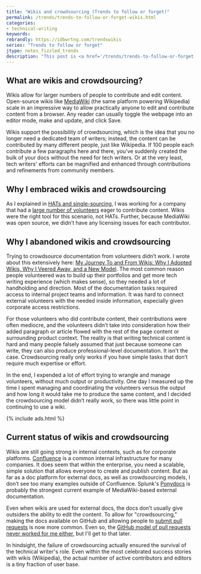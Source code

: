 ```yaml
---
title: "Wikis and crowdsourcing (Trends to follow or forget)"
permalink: /trends/trends-to-follow-or-forget-wikis.html
categories:
- technical-writing
keywords:
rebrandly: https://idbwrtng.com/trendswikis
series: "Trends to follow or forget"
jtype: notes_fizzled_trends
description: "This post is <a href='/trends/trends-to-follow-or-forget-intro.html'>part of a series on trends</a> that explores trends that I've either followed or forgotten, and why. The overall goal is to better understand the reasons that drive trend adoption or abandonment in my personal career. This post focuses on wikis and crowdsourcing."
---
```


## What are wikis and crowdsourcing?

Wikis allow for larger numbers of people to contribute and edit content. Open-source wikis like [MediaWiki](/2009/12/06/ramping-up-on-mediawiki/) (the same platform powering Wikipedia) scale in an impressive way to allow practically anyone to edit and contribute content from a browser. Any reader can usually toggle the webpage into an editor mode, make and update, and click Save.

Wikis support the possibility of crowdsourcing, which is the idea that you no longer need a dedicated team of writers; instead, the content can be contributed by many different people, just like Wikipedia. If 100 people each contribute a few paragraphs here and there, you’ve suddenly created the bulk of your docs without the need for tech writers. Or at the very least, tech writers' efforts can be magnified and enhanced through contributions and refinements from community members.

## Why I embraced wikis and crowdsourcing

As I explained in [HATs and single-sourcing](/trends/trends-to-follow-or-forget-hats.html), I was working for a company that had a [large number of volunteers](/2011/11/06/managing-60-volunteer-writers/) eager to contribute content. Wikis were the right tool for this scenario, not HATs. Further, because MediaWiki was open source, we didn’t have any licensing issues for each contributor.

## Why I abandoned wikis and crowdsourcing

Trying to crowdsource documentation from volunteers didn’t work. I wrote about this extensively here: [My Journey To and From Wikis: Why I Adopted Wikis, Why I Veered Away, and a New Model](/2012/06/11/essay-my-journey-to-and-from-wikis-why-i-adopted-wikis-why-i-veered-away-from-them-and-a-new-model-for-collaboration/). The most common reason people volunteered was to build up their portfolios and get more tech writing experience (which makes sense), so they needed a lot of handholding and direction. Most of the documentation tasks required access to internal project teams and information. It was hard to connect external volunteers with the needed inside information, especially given corporate access restrictions.

For those volunteers who did contribute content, their contributions were often mediocre, and the volunteers didn’t take into consideration how their added paragraph or article flowed with the rest of the page content or surrounding product context. The reality is that writing technical content is hard and many people falsely assumed that just because someone can write, they can also produce professional-level documentation. It isn't the case. Crowdsourcing really only works if you have simple tasks that don’t require much expertise or effort.

In the end, I expended a lot of effort trying to wrangle and manage volunteers, without much output or productivity. One day I measured up the time I spent managing and coordinating the volunteers versus the output and how long it would take me to produce the same content, and I decided the crowdsourcing model didn’t really work, so there was little point in continuing to use a wiki.

{% include ads.html %}

## Current status of wikis and crowdsourcing

Wikis are still going strong in internal contexts, such as for corporate platforms. [Confluence](https://www.atlassian.com/software/confluence/premium) is a common internal infrastructure for many companies. It does seem that within the enterprise, you need a scalable, simple solution that allows everyone to create and publish content. But as far as a doc platform for external docs, as well as crowdsourcing models, I don’t see too many examples outside of Confluence. Splunk's [Ponydocs](https://docs.splunk.com/Documentation/Ponydocs/1.0/Content/WhatisPonydocs) is probably the strongest current example of MediaWiki-based external documentation.

Even when wikis are used for external docs, the docs don’t usually give outsiders the ability to edit the content. To allow for "crowdsourcing," making the docs available on GitHub and allowing people to [submit pull requests](/learnapidoc/pubapis_github_pull_requests.html) is now more common. Even so, the [GitHub model of pull requests never worked for me either](/2017/03/08/crowdsourcing-docs-with-github-docs-as-code-tools-same-as-wikis/), but I'll get to that later.

In hindsight, the failure of crowdsourcing actually ensured the survival of the technical writer's role. Even within the most celebrated success stories with wikis (Wikipedia), the actual number of active contributors and editors is a tiny fraction of user base.
